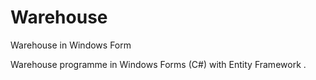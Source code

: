 # Warehouse
Warehouse in Windows Form



Warehouse programme in Windows Forms (C#) with Entity Framework . 

